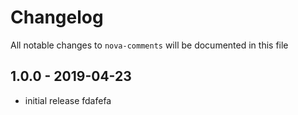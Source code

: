 # Changelog

All notable changes to `nova-comments` will be documented in this file

## 1.0.0 - 2019-04-23

- initial release
fdafefa
